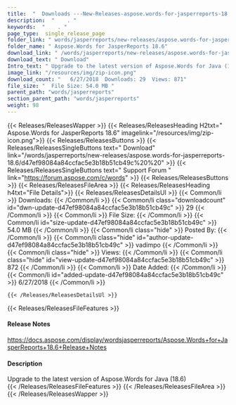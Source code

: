 ```yaml
---
title:  "  Downloads ---New-Releases-aspose.words-for-jasperreports-18.6 . " 
description:  "    . " 
keywords:  "    . " 
page_type:  single_release_page
folder_link: " words/jasperreports/new-releases/aspose.words-for-jasperreports-18.6/"
folder_name: " Aspose.Words for JasperReports 18.6"
download_link: " /words/jasperreports/new-releases/aspose.words-for-jasperreports-18.6/d47ef98084a84ccfac5e3b18b51cb49c"
download_text: " Download"
Intro_text: " Upgrade to the latest version of Aspose.Words for Java (18.6)"
image_link: "/resources/img/zip-icon.png"
download_count: "   6/27/2018  Downloads: 29  Views: 871"
file_size: "  File Size: 54.0 MB "
parent_path: "words/jasperreports"
section_parent_path: "words/jasperreports"
weight: 98
---
```


{{< Releases/ReleasesWapper >}}
  {{< Releases/ReleasesHeading H2txt=" Aspose.Words for JasperReports 18.6" imagelink="/resources/img/zip-icon.png">}}
  {{< Releases/ReleasesButtons >}}
    {{< Releases/ReleasesSingleButtons text=" Download" link="/words/jasperreports/new-releases/aspose.words-for-jasperreports-18.6/d47ef98084a84ccfac5e3b18b51cb49c%20%20" >}}
    {{< Releases/ReleasesSingleButtons text=" Support Forum " link="https://forum.aspose.com/c/words" >}}
  {{< Releases/ReleasesButtons >}}
  {{< Releases/ReleasesFileArea >}}
    {{< Releases/ReleasesHeading h4txt="File Details">}}
    {{< Releases/ReleasesDetailsUl >}}
            {{< Common/li  >}} Downloads: {{< /Common/li >}} 
      {{< Common/li class="downloadcount" id="dwn-update-d47ef98084a84ccfac5e3b18b51cb49c" >}} 29 {{< /Common/li >}} 
      {{< Common/li  >}} File Size: {{< /Common/li >}} 
      {{< Common/li id="size-update-d47ef98084a84ccfac5e3b18b51cb49c" >}} 54.0 MB {{< /Common/li >}} 
      {{< Common/li  class="hide" >}} Posted By: {{< /Common/li >}} 
      {{< Common/li class="hide" id="author-update-d47ef98084a84ccfac5e3b18b51cb49c" >}} vadimpo {{< /Common/li >}} 
      {{< Common/li class="hide"  >}} Views: {{< /Common/li >}} 
      {{< Common/li class="hide" id="view-update-d47ef98084a84ccfac5e3b18b51cb49c" >}} 872 {{< /Common/li >}} 
      {{< Common/li  >}} Date Added: {{< /Common/li >}} 
      {{< Common/li id="added-update-d47ef98084a84ccfac5e3b18b51cb49c" >}} 6/27/2018 {{< /Common/li >}} 

    {{< /Releases/ReleasesDetailsUl >}}

  {{< Releases/ReleasesFileFeatures >}}
      <h4>Release Notes</h4><div><a href="https://docs.aspose.com/display/wordsjasperreports/Aspose.Words+for+JasperReports+18.6+Release+Notes">https://docs.aspose.com/display/wordsjasperreports/Aspose.Words+for+JasperReports+18.6+Release+Notes</a></div><h4>Description</h4><div class="HTMLDescription">Upgrade to the latest version of Aspose.Words for Java (18.6)</div>
  {{< /Releases/ReleasesFileFeatures >}}
 {{< /Releases/ReleasesFileArea >}}
{{< /Releases/ReleasesWapper >}}


